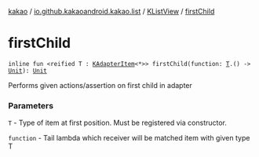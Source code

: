 [kakao](../../index.md) / [io.github.kakaoandroid.kakao.list](../index.md) / [KListView](index.md) / [firstChild](./first-child.md)

# firstChild

`inline fun <reified T : `[`KAdapterItem`](../-k-adapter-item/index.md)`<*>> firstChild(function: `[`T`](first-child.md#T)`.() -> `[`Unit`](https://kotlinlang.org/api/latest/jvm/stdlib/kotlin/-unit/index.html)`): `[`Unit`](https://kotlinlang.org/api/latest/jvm/stdlib/kotlin/-unit/index.html)

Performs given actions/assertion on first child in adapter

### Parameters

`T` - Type of item at first position. Must be registered via constructor.

`function` - Tail lambda which receiver will be matched item with given type T